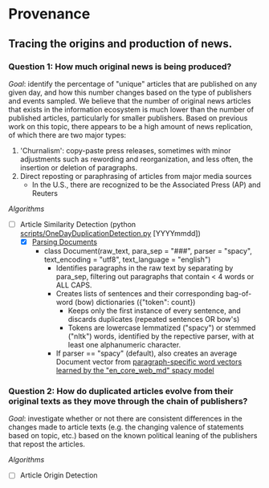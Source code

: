 # Provenance
## Tracing the origins and production of news. 

### Question 1: How much original news is being produced?
*Goal*: identify the percentage of "unique" articles that are published on any given day, and how this number changes based on the type of publishers and events sampled. 
We believe that the number of original news articles that exists in the information ecosystem is much lower than the number of published articles, particularly for smaller publishers. Based on previous work on this topic, there appears to be a high amount of news replication, of which there are two major types:
1. 'Churnalism': copy-paste press releases, sometimes with minor adjustments such as rewording and reorganization, and less often, the insertion or deletion of paragraphs. 
2. Direct reposting or paraphrasing of articles from major media sources 
   - In the U.S., there are recognized to be the Associated Press (AP) and Reuters

_Algorithms_
- [ ] Article Similarity Detection (python [scripts/OneDayDuplicationDetection.py](scripts/OneDayDuplicationDetection.py) [YYYYmmdd])
  - [x] [Parsing Documents](scripts/documents.py)
    - class Document(raw_text, para_sep = "###", parser = "spacy", text_encoding = "utf8", text_language = "english")
      - Identifies paragraphs in the raw text by separating by para_sep, filtering out paragraphs that contain < 4 words or ALL CAPS.
      - Creates lists of sentences and their corresponding bag-of-word (bow) dictionaries ({"token": count})
        - Keeps only the first instance of every sentence, and discards duplicates (repeated sentences OR bow's)
        - Tokens are lowercase lemmatized ("spacy") or stemmed ("nltk") words, identified by the repective parser, with at least one alphanumeric character.
      - If parser == "spacy" (default), also creates an average Document vector from [paragraph-specific word vectors learned by the "en_core_web_md" spacy model](https://spacy.io/usage/vectors-similarity) 
   
### Question 2: How do duplicated articles evolve from their original texts as they move through the chain of publishers?
*Goal*: investigate whether or not there are consistent differences in the changes made to article texts (e.g. the changing valence of statements based on topic, etc.) based on the known political leaning of the publishers that repost the articles. 

_Algorithms_
- [ ] Article Origin Detection 


